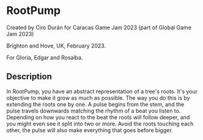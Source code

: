 # RootPump

Created by Ciro Durán for Caracas Game Jam 2023 (part of Global Game Jam 2023)

Brighton and Hove, UK, February 2023.

For Gloria, Edgar and Rosalba.

## Description

In RootPump, you have an abstract representation of a tree's roots. It's your objective to make it grow as much as possible. The way you do this is by extending the roots one by one. A pulse begins from the stem, and the pulse travels downwards matching the rhythm of a beat you listen to. Depending on how you react to the beat the roots will follow deeper, and you might even see it split into two or more. Avoid the roots touching each other, the pulse will also make everything that goes before bigger.
